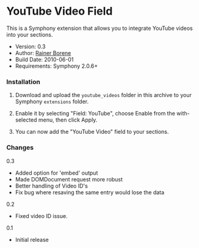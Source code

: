 YouTube Video Field
===================

This is a Symphony extension that allows you to integrate YouTube videos into your sections.

- Version: 0.3
- Author: [Rainer Borene](mailto:me@rainerborene.com)
- Build Date: 2010-06-01
- Requirements: Symphony 2.0.6+

### Installation

1. Download and upload the `youtube_videos` folder in this archive to your Symphony `extensions` folder.

2. Enable it by selecting "Field: YouTube", choose Enable from the with-selected menu, then click Apply.

3. You can now add the "YouTube Video" field to your sections.

### Changes

0.3
- Added option for 'embed' output
- Made DOMDocument request more robust
- Better handling of Video ID's
- Fix bug where resaving the same entry would lose the data

0.2

- Fixed video ID issue.

0.1

- Initial release